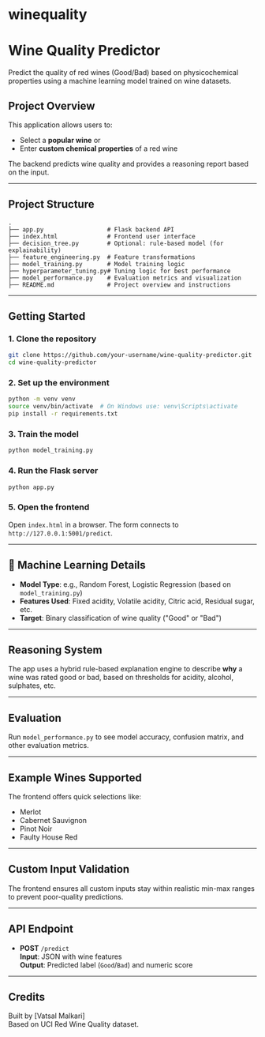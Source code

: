 # winequality
# Wine Quality Predictor

Predict the quality of red wines (Good/Bad) based on physicochemical properties using a machine learning model trained on wine datasets.

##  Project Overview

This application allows users to:
- Select a **popular wine** or
- Enter **custom chemical properties** of a red wine

The backend predicts wine quality and provides a reasoning report based on the input.

---

##  Project Structure

```
.
├── app.py                  # Flask backend API
├── index.html              # Frontend user interface
├── decision_tree.py        # Optional: rule-based model (for explainability)
├── feature_engineering.py  # Feature transformations
├── model_training.py       # Model training logic
├── hyperparameter_tuning.py# Tuning logic for best performance
├── model_performance.py    # Evaluation metrics and visualization
├── README.md               # Project overview and instructions
```

---

##  Getting Started

### 1. Clone the repository
```bash
git clone https://github.com/your-username/wine-quality-predictor.git
cd wine-quality-predictor
```

### 2. Set up the environment
```bash
python -m venv venv
source venv/bin/activate  # On Windows use: venv\Scripts\activate
pip install -r requirements.txt
```

### 3. Train the model
```bash
python model_training.py
```

### 4. Run the Flask server
```bash
python app.py
```

### 5. Open the frontend
Open `index.html` in a browser. The form connects to `http://127.0.0.1:5001/predict`.

---

## 🔬 Machine Learning Details

- **Model Type**: e.g., Random Forest, Logistic Regression (based on `model_training.py`)
- **Features Used**: Fixed acidity, Volatile acidity, Citric acid, Residual sugar, etc.
- **Target**: Binary classification of wine quality ("Good" or "Bad")

---

##  Reasoning System

The app uses a hybrid rule-based explanation engine to describe **why** a wine was rated good or bad, based on thresholds for acidity, alcohol, sulphates, etc.

---

##  Evaluation

Run `model_performance.py` to see model accuracy, confusion matrix, and other evaluation metrics.

---

##  Example Wines Supported

The frontend offers quick selections like:
- Merlot
- Cabernet Sauvignon
- Pinot Noir
- Faulty House Red

---

##  Custom Input Validation

The frontend ensures all custom inputs stay within realistic min-max ranges to prevent poor-quality predictions.

---

##  API Endpoint

- **POST** `/predict`  
  **Input**: JSON with wine features  
  **Output**: Predicted label (`Good`/`Bad`) and numeric score  

---

## Credits

Built by [Vatsal Malkari]  
Based on UCI Red Wine Quality dataset.
